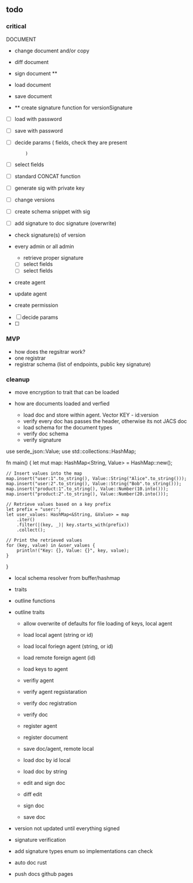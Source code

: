 ## todo

### critical

DOCUMENT


 - change document and/or copy
 - diff document
 - sign document  **


  - load document
 - save document




 - ** create signature function for versionSignature
  - [ ] load with password
  - [ ] save with password
  - [ ] decide params (
            fields, check they are present

            )
  - [ ] select fields
  - [ ] standard CONCAT function
  - [ ] generate sig with private key
  - [ ] change versions
  - [ ] create schema snippet with sig
  - [ ] add signature to doc signature (overwrite)


 - check signature(s) of version
  - every admin or all admin
     - retrieve proper signature
     - [ ] select fields
     - [ ] select fields

 - create agent
 - update agent

 - create permission
  - [ ] decide params
  - [ ]


### MVP

 - how does the regsitrar work?
  - one registrar
  - registrar schema (list of endpoints, public key signature)



### cleanup
 - move encryption to trait that can be loaded



 - how are documents loaded and verfied
   - load doc and store within agent. Vector<Value> KEY - id:version
   - verify every doc has passes the header, otherwise its not JACS doc
   - load schema for the document types
   - verify doc schema
   - verify signature


use serde_json::Value;
use std::collections::HashMap;

fn main() {
    let mut map: HashMap<String, Value> = HashMap::new();

    // Insert values into the map
    map.insert("user:1".to_string(), Value::String("Alice".to_string()));
    map.insert("user:2".to_string(), Value::String("Bob".to_string()));
    map.insert("product:1".to_string(), Value::Number(10.into()));
    map.insert("product:2".to_string(), Value::Number(20.into()));

    // Retrieve values based on a key prefix
    let prefix = "user:";
    let user_values: HashMap<&String, &Value> = map
        .iter()
        .filter(|(key, _)| key.starts_with(prefix))
        .collect();

    // Print the retrieved values
    for (key, value) in &user_values {
        println!("Key: {}, Value: {}", key, value);
    }
}


 - local schema resolver from buffer/hashmap
 - traits



 - outline functions
 - outline traits
   - allow overwrite of defaults for file loading of keys, local agent
   - load local agent (string or id)
   - load local foriegn agent (string, or id)
   - load remote foreign agent (id)
   - load keys to agent
   - verifiy agent
   - verify agent regsistaration
   - verify doc registration
   - verify doc
   - register agent
   - register document

   - save doc/agent, remote local
   - load doc by id local
   - load doc by string
   - edit and sign doc
   - diff edit
   - sign doc
   - save doc


 - version not updated until everything signed
 - signature verification
 - add signature types enum so implementations can check
 - auto doc rust
 - push docs github pages
